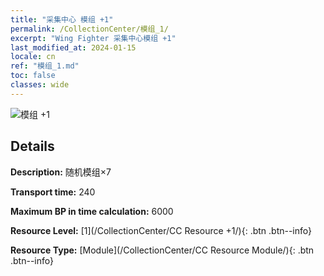 ```yaml
---
title: "采集中心 模组 +1"
permalink: /CollectionCenter/模组_1/
excerpt: "Wing Fighter 采集中心模组 +1"
last_modified_at: 2024-01-15
locale: cn
ref: "模组_1.md"
toc: false
classes: wide
---
```



![模组 +1](/images/cc/CC_Module_1.png)

## Details

  **Description:** 随机模组×7

  **Transport time:** 240

  **Maximum BP in time calculation:** 6000

  **Resource Level:** [1](/CollectionCenter/CC Resource +1/){: .btn .btn--info}

  **Resource Type:** [Module](/CollectionCenter/CC Resource Module/){: .btn .btn--info}

